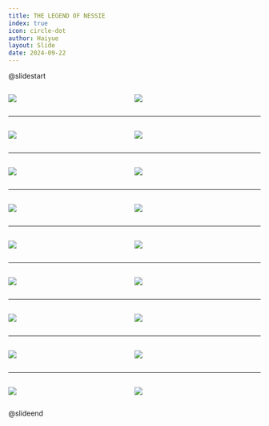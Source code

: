 ```yaml
---
title: THE LEGEND OF NESSIE
index: true
icon: circle-dot
author: Haiyue
layout: Slide
date: 2024-09-22
---
```

 
@slidestart

<div style="display:flex">
<div style="flex:1">

![](https://raw.githubusercontent.com/yclord/reading/refs/heads/master/english/Level-Q/THE%20LEGEND%20OF%20NESSIE/001.webp)
</div>
<div style="flex:1">

![](https://raw.githubusercontent.com/yclord/reading/refs/heads/master/english/Level-Q/THE%20LEGEND%20OF%20NESSIE/002.webp)
</div>
</div>

---

<div style="display:flex">
<div style="flex:1">

![](https://raw.githubusercontent.com/yclord/reading/refs/heads/master/english/Level-Q/THE%20LEGEND%20OF%20NESSIE/003.webp)
</div>
<div style="flex:1">

![](https://raw.githubusercontent.com/yclord/reading/refs/heads/master/english/Level-Q/THE%20LEGEND%20OF%20NESSIE/004.webp)
</div>
</div>

---

<div style="display:flex">
<div style="flex:1">

![](https://raw.githubusercontent.com/yclord/reading/refs/heads/master/english/Level-Q/THE%20LEGEND%20OF%20NESSIE/005.webp)
</div>
<div style="flex:1">

![](https://raw.githubusercontent.com/yclord/reading/refs/heads/master/english/Level-Q/THE%20LEGEND%20OF%20NESSIE/006.webp)
</div>
</div>

---

<div style="display:flex">
<div style="flex:1">

![](https://raw.githubusercontent.com/yclord/reading/refs/heads/master/english/Level-Q/THE%20LEGEND%20OF%20NESSIE/007.webp)
</div>
<div style="flex:1">

![](https://raw.githubusercontent.com/yclord/reading/refs/heads/master/english/Level-Q/THE%20LEGEND%20OF%20NESSIE/008.webp)
</div>
</div>

---

<div style="display:flex">
<div style="flex:1">

![](https://raw.githubusercontent.com/yclord/reading/refs/heads/master/english/Level-Q/THE%20LEGEND%20OF%20NESSIE/009.webp)
</div>
<div style="flex:1">

![](https://raw.githubusercontent.com/yclord/reading/refs/heads/master/english/Level-Q/THE%20LEGEND%20OF%20NESSIE/010.webp)
</div>
</div>

---

<div style="display:flex">
<div style="flex:1">

![](https://raw.githubusercontent.com/yclord/reading/refs/heads/master/english/Level-Q/THE%20LEGEND%20OF%20NESSIE/011.webp)
</div>
<div style="flex:1">

![](https://raw.githubusercontent.com/yclord/reading/refs/heads/master/english/Level-Q/THE%20LEGEND%20OF%20NESSIE/012.webp)
</div>
</div>

---

<div style="display:flex">
<div style="flex:1">

![](https://raw.githubusercontent.com/yclord/reading/refs/heads/master/english/Level-Q/THE%20LEGEND%20OF%20NESSIE/013.webp)
</div>
<div style="flex:1">

![](https://raw.githubusercontent.com/yclord/reading/refs/heads/master/english/Level-Q/THE%20LEGEND%20OF%20NESSIE/014.webp)
</div>
</div>

---

<div style="display:flex">
<div style="flex:1">

![](https://raw.githubusercontent.com/yclord/reading/refs/heads/master/english/Level-Q/THE%20LEGEND%20OF%20NESSIE/015.webp)
</div>
<div style="flex:1">

![](https://raw.githubusercontent.com/yclord/reading/refs/heads/master/english/Level-Q/THE%20LEGEND%20OF%20NESSIE/016.webp)
</div>
</div>

---

<div style="display:flex">
<div style="flex:1">

![](https://raw.githubusercontent.com/yclord/reading/refs/heads/master/english/Level-Q/THE%20LEGEND%20OF%20NESSIE/017.webp)
</div>
<div style="flex:1">

![](https://raw.githubusercontent.com/yclord/reading/refs/heads/master/english/Level-Q/THE%20LEGEND%20OF%20NESSIE/018.webp)
</div>
</div>

@slideend